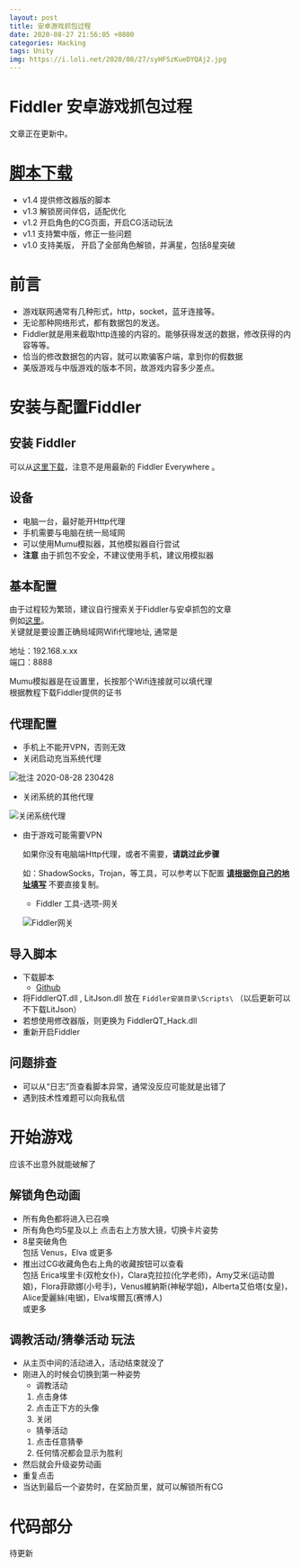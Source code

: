```yaml
---
layout: post
title: 安卓游戏抓包过程
date: 2020-08-27 21:56:05 +0800
categories: Hacking
tags: Unity
img: https://i.loli.net/2020/08/27/syHFSzKueDYQAj2.jpg
---
```


# Fiddler 安卓游戏抓包过程
文章正在更新中。

# [脚本下载](#导入脚本)
  - v1.4 
    提供修改器版的脚本
  - v1.3 
    解锁房间伴侣，适配优化
  - v1.2 
    开启角色的CG页面，开启CG活动玩法
  - v1.1
    支持繁中版，修正一些问题
  - v1.0
    支持美版， 开启了全部角色解锁，并满星，包括8星突破

# 前言
  - 游戏联网通常有几种形式，http，socket，蓝牙连接等。
  - 无论那种网络形式，都有数据包的发送。
  - Fiddler就是用来截取http连接的内容的。能够获得发送的数据，修改获得的内容等等。
  - 恰当的修改数据包的内容，就可以欺骗客户端，拿到你的假数据
  - 美版游戏与中版游戏的版本不同，故游戏内容多少差点。
  
# 安装与配置Fiddler

## 安装 Fiddler

  可以从[这里下载](http://www.dayanzai.me/fiddler.html)，注意不是用最新的 Fiddler Everywhere 。

## 设备

  - 电脑一台，最好能开Http代理
  - 手机需要与电脑在统一局域网
  - 可以使用Mumu模拟器，其他模拟器自行尝试
  - **注意** 由于抓包不安全，不建议使用手机，建议用模拟器
    
## 基本配置
   
  由于过程较为繁琐，建议自行搜索关于Fiddler与安卓抓包的文章   
  例如[这里](https://www.jianshu.com/p/6858a25674b4)。  
  关键就是要设置正确局域网Wifi代理地址, 通常是 

  地址：192.168.x.xx  
  端口：8888 

  Mumu模拟器是在设置里，长按那个Wifi连接就可以填代理  
  根据教程下载Fiddler提供的证书

## 代理配置

  - 手机上不能开VPN，否则无效
  - 关闭启动充当系统代理
  
  ![批注 2020-08-28 230428](https://i.loli.net/2020/08/28/3kLjKU9MzGQNm7b.jpg)
  
  - 关闭系统的其他代理

  ![关闭系统代理](https://i.loli.net/2020/08/27/7clCrsWOVHPDjE9.jpg)

  - 由于游戏可能需要VPN 
  
    如果你没有电脑端Http代理，或者不需要，**请跳过此步骤** 
    
    如：ShadowSocks，Trojan，等工具，可以参考以下配置 **<u> 请根据你自己的地址填写</u>**  不要直接复制。

    - Fiddler 工具-选项-网关 

    ![Fiddler网关](https://i.loli.net/2020/08/27/hEAdnGzQSHmXFYt.jpg)
  
  

## 导入脚本
  - 下载脚本 
    - [Github](https://github.com/oOtroyOo/blog-mdui/releases/tag/qt)
  - 将FiddlerQT.dll , LitJson.dll 放在 `Fiddler安装目录\Scripts\`
   （以后更新可以不下载LitJson）
  - 若想使用修改器版，则更换为 FiddlerQT_Hack.dll
  - 重新开启Fiddler

## 问题排查
  - 可以从“日志”页查看脚本异常，通常没反应可能就是出错了
  - 遇到技术性难题可以向我私信

# 开始游戏
 应该不出意外就能破解了 

## 解锁角色动画
  - 所有角色都将进入已召唤
  - 所有角色均5星及以上 点击右上方放大镜，切换卡片姿势
  - 8星突破角色       
    包括 Venus，Elva 或更多
  - 推出过CG收藏角色右上角的收藏按钮可以查看      
    包括 Erica埃里卡(双枪女仆)，Clara克拉拉(化学老师)，Amy艾米(运动兽娘)，Flora菲歐娜(小号手)，Venus維納斯(神秘学姐)，Alberta艾伯塔(女皇)，Alice愛麗絲(电锯)，Elva埃爾瓦(赛博人)  
    或更多

## 调教活动/猜拳活动 玩法
  - 从主页中间的活动进入，活动结束就没了
  - 刚进入的时候会切换到第一种姿势
    - 调教活动
    1. 点击身体
    2. 点击正下方的头像
    3. 关闭
    - 猜拳活动
    1. 点击任意猜拳
    2. 任何情况都会显示为胜利
  - 然后就会升级姿势动画
  - 重复点击
  - 当达到最后一个姿势时，在奖励页里，就可以解锁所有CG

# 代码部分
  待更新
  
